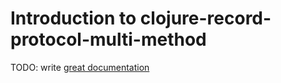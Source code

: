 # Introduction to clojure-record-protocol-multi-method

TODO: write [great documentation](http://jacobian.org/writing/what-to-write/)
